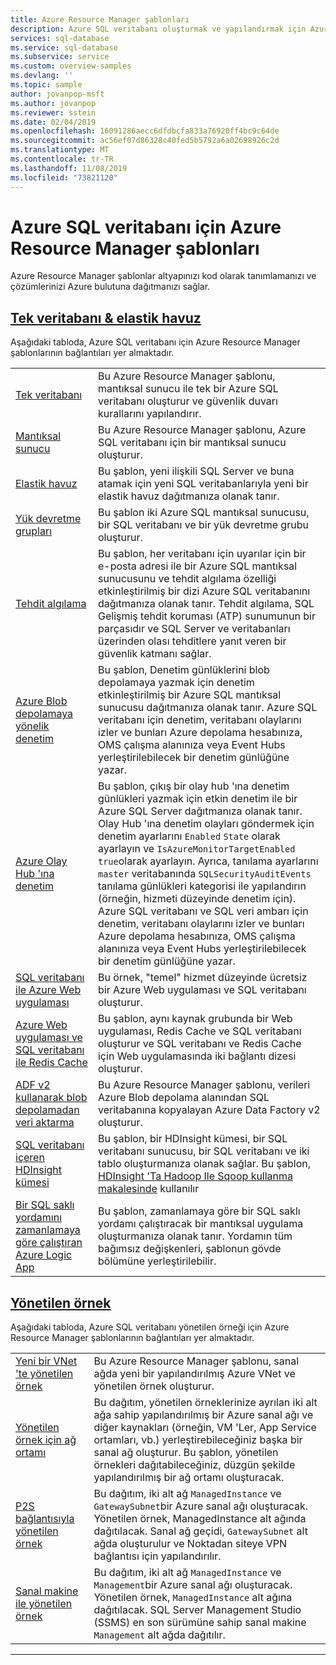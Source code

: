 ```yaml
---
title: Azure Resource Manager şablonları
description: Azure SQL veritabanı oluşturmak ve yapılandırmak için Azure Resource Manager şablonlarını kullanın.
services: sql-database
ms.service: sql-database
ms.subservice: service
ms.custom: overview-samples
ms.devlang: ''
ms.topic: sample
author: jovanpop-msft
ms.author: jovanpop
ms.reviewer: sstein
ms.date: 02/04/2019
ms.openlocfilehash: 16091286aecc6dfdbcfa833a76920ff4bc9c64de
ms.sourcegitcommit: ac56ef07d86328c40fed5b5792a6a02698926c2d
ms.translationtype: MT
ms.contentlocale: tr-TR
ms.lasthandoff: 11/08/2019
ms.locfileid: "73821120"
---
```

# <a name="azure-resource-manager-templates-for-azure-sql-database"></a>Azure SQL veritabanı için Azure Resource Manager şablonları

Azure Resource Manager şablonlar altyapınızı kod olarak tanımlamanızı ve çözümlerinizi Azure bulutuna dağıtmanızı sağlar.

## <a name="single-database--elastic-pooltabsingle-database"></a>[Tek veritabanı & elastik havuz](#tab/single-database)

Aşağıdaki tabloda, Azure SQL veritabanı için Azure Resource Manager şablonlarının bağlantıları yer almaktadır.

| |  |
|---|---|
| [Tek veritabanı](https://github.com/Azure/azure-quickstart-templates/tree/master/201-sql-database-transparent-encryption-create) | Bu Azure Resource Manager şablonu, mantıksal sunucu ile tek bir Azure SQL veritabanı oluşturur ve güvenlik duvarı kurallarını yapılandırır. |
| [Mantıksal sunucu](https://github.com/Azure/azure-quickstart-templates/tree/master/101-sql-logical-server) | Bu Azure Resource Manager şablonu, Azure SQL veritabanı için bir mantıksal sunucu oluşturur. |
| [Elastik havuz](https://github.com/Azure/azure-quickstart-templates/tree/master/101-sql-elastic-pool-create) | Bu şablon, yeni ilişkili SQL Server ve buna atamak için yeni SQL veritabanlarıyla yeni bir elastik havuz dağıtmanıza olanak tanır. |
| [Yük devretme grupları](https://github.com/Azure/azure-quickstart-templates/tree/master/101-sql-with-failover-group) | Bu şablon iki Azure SQL mantıksal sunucusu, bir SQL veritabanı ve bir yük devretme grubu oluşturur.|
| [Tehdit algılama](https://github.com/Azure/azure-quickstart-templates/tree/master/201-sql-threat-detection-db-policy-multiple-databases) | Bu şablon, her veritabanı için uyarılar için bir e-posta adresi ile bir Azure SQL mantıksal sunucusunu ve tehdit algılama özelliği etkinleştirilmiş bir dizi Azure SQL veritabanını dağıtmanıza olanak tanır. Tehdit algılama, SQL Gelişmiş tehdit koruması (ATP) sunumunun bir parçasıdır ve SQL Server ve veritabanları üzerinden olası tehditlere yanıt veren bir güvenlik katmanı sağlar.|
| [Azure Blob depolamaya yönelik denetim](https://github.com/Azure/azure-quickstart-templates/tree/master/201-sql-auditing-server-policy-to-blob-storage) | Bu şablon, Denetim günlüklerini blob depolamaya yazmak için denetim etkinleştirilmiş bir Azure SQL mantıksal sunucusu dağıtmanıza olanak tanır. Azure SQL veritabanı için denetim, veritabanı olaylarını izler ve bunları Azure depolama hesabınıza, OMS çalışma alanınıza veya Event Hubs yerleştirilebilecek bir denetim günlüğüne yazar.|
| [Azure Olay Hub 'ına denetim](https://github.com/Azure/azure-quickstart-templates/tree/master/201-sql-auditing-server-policy-to-eventhub) | Bu şablon, çıkış bir olay hub 'ına denetim günlükleri yazmak için etkin denetim ile bir Azure SQL Server dağıtmanıza olanak tanır. Olay Hub 'ına denetim olayları göndermek için denetim ayarlarını `Enabled` `State` olarak ayarlayın ve `IsAzureMonitorTargetEnabled` `true`olarak ayarlayın. Ayrıca, tanılama ayarlarını `master` veritabanında `SQLSecurityAuditEvents` tanılama günlükleri kategorisi ile yapılandırın (örneğin, hizmeti düzeyinde denetim için). Azure SQL veritabanı ve SQL veri ambarı için denetim, veritabanı olaylarını izler ve bunları Azure depolama hesabınıza, OMS çalışma alanınıza veya Event Hubs yerleştirilebilecek bir denetim günlüğüne yazar.|
| [SQL veritabanı ile Azure Web uygulaması](https://github.com/Azure/azure-quickstart-templates/tree/master/201-web-app-sql-database) | Bu örnek, "temel" hizmet düzeyinde ücretsiz bir Azure Web uygulaması ve SQL veritabanı oluşturur.|
| [Azure Web uygulaması ve SQL veritabanı ile Redis Cache](https://github.com/Azure/azure-quickstart-templates/tree/master/201-web-app-redis-cache-sql-database) | Bu şablon, aynı kaynak grubunda bir Web uygulaması, Redis Cache ve SQL veritabanı oluşturur ve SQL veritabanı ve Redis Cache için Web uygulamasında iki bağlantı dizesi oluşturur.|
| [ADF v2 kullanarak blob depolamadan veri aktarma](https://github.com/Azure/azure-quickstart-templates/tree/master/101-data-factory-v2-blob-to-sql-copy) | Bu Azure Resource Manager şablonu, verileri Azure Blob depolama alanından SQL veritabanına kopyalayan Azure Data Factory v2 oluşturur.|
| [SQL veritabanı içeren HDInsight kümesi](https://github.com/Azure/azure-quickstart-templates/tree/master/101-hdinsight-linux-with-sql-database) | Bu şablon, bir HDInsight kümesi, bir SQL veritabanı sunucusu, bir SQL veritabanı ve iki tablo oluşturmanıza olanak sağlar. Bu şablon, [HDInsight 'Ta Hadoop Ile Sqoop kullanma makalesinde](https://docs.microsoft.com/azure/hdinsight/hadoop/hdinsight-use-sqoop) kullanılır |
| [Bir SQL saklı yordamını zamanlamaya göre çalıştıran Azure Logic App](https://github.com/Azure/azure-quickstart-templates/tree/master/101-logic-app-sql-proc) | Bu şablon, zamanlamaya göre bir SQL saklı yordamı çalıştıracak bir mantıksal uygulama oluşturmanıza olanak tanır. Yordamın tüm bağımsız değişkenleri, şablonun gövde bölümüne yerleştirilebilir.|

## <a name="managed-instancetabmanaged-instance"></a>[Yönetilen örnek](#tab/managed-instance)

Aşağıdaki tabloda, Azure SQL veritabanı yönetilen örneği için Azure Resource Manager şablonlarının bağlantıları yer almaktadır.

| |  |
|---|---|
| [Yeni bir VNet 'te yönetilen örnek](https://github.com/Azure/azure-quickstart-templates/tree/master/101-sqlmi-new-vnet) | Bu Azure Resource Manager şablonu, sanal ağda yeni bir yapılandırılmış Azure VNet ve yönetilen örnek oluşturur. |
| [Yönetilen örnek için ağ ortamı](https://github.com/Azure/azure-quickstart-templates/tree/master/101-sql-managed-instance-azure-environment) | Bu dağıtım, yönetilen örneklerinize ayrılan iki alt ağa sahip yapılandırılmış bir Azure sanal ağı ve diğer kaynakları (örneğin, VM 'Ler, App Service ortamları, vb.) yerleştirebileceğiniz başka bir sanal ağ oluşturur. Bu şablon, yönetilen örnekleri dağıtabileceğiniz, düzgün şekilde yapılandırılmış bir ağ ortamı oluşturacak. |
| [P2S bağlantısıyla yönetilen örnek](https://github.com/Azure/azure-quickstart-templates/tree/master/201-sqlmi-new-vnet-w-point-to-site-vpn) | Bu dağıtım, iki alt ağ `ManagedInstance` ve `GatewaySubnet`bir Azure sanal ağı oluşturacak. Yönetilen örnek, ManagedInstance alt ağında dağıtılacak. Sanal ağ geçidi, `GatewaySubnet` alt ağda oluşturulur ve Noktadan siteye VPN bağlantısı için yapılandırılır. |
| [Sanal makine ile yönetilen örnek](https://github.com/Azure/azure-quickstart-templates/tree/master/201-sqlmi-new-vnet-w-jumpbox) | Bu dağıtım, iki alt ağ `ManagedInstance` ve `Management`bir Azure sanal ağı oluşturacak. Yönetilen örnek, `ManagedInstance` alt ağına dağıtılacak. SQL Server Management Studio (SSMS) en son sürümüne sahip sanal makine `Management` alt ağda dağıtılır. |

---
